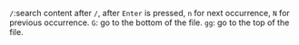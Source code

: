 `/`:search content after `/`, after `Enter` is pressed, `n` for next occurrence, `N` for previous occurrence. 
`G`: go to the bottom of the file.
`gg`: go to the top of the file.
